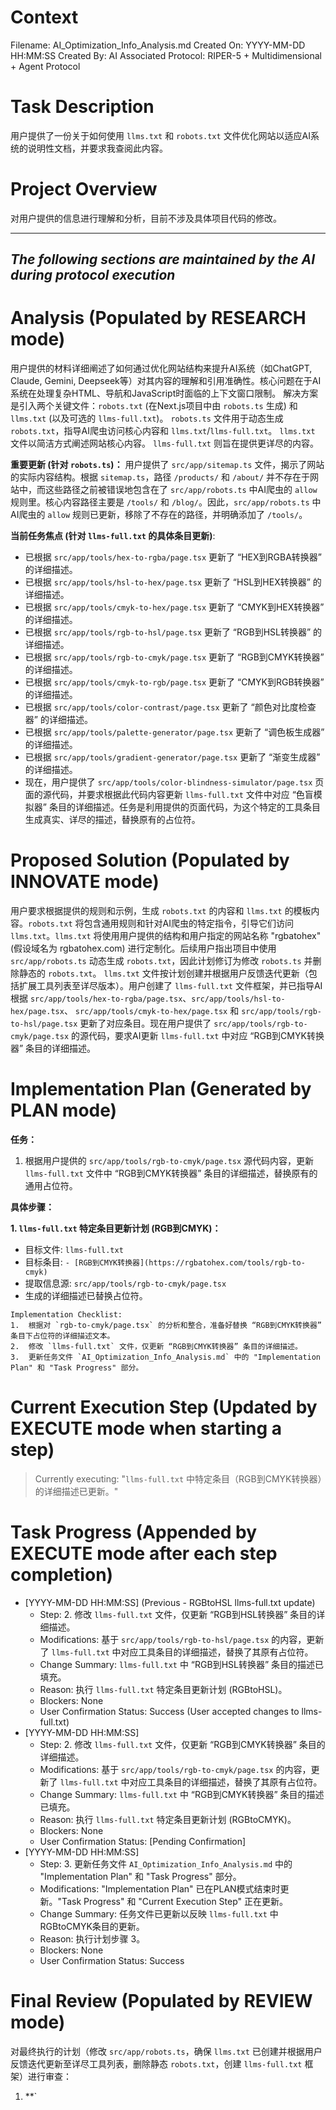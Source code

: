 # Context
Filename: AI_Optimization_Info_Analysis.md
Created On: YYYY-MM-DD HH:MM:SS
Created By: AI
Associated Protocol: RIPER-5 + Multidimensional + Agent Protocol

# Task Description
用户提供了一份关于如何使用 `llms.txt` 和 `robots.txt` 文件优化网站以适应AI系统的说明性文档，并要求我查阅此内容。

# Project Overview
对用户提供的信息进行理解和分析，目前不涉及具体项目代码的修改。

---
*The following sections are maintained by the AI during protocol execution*
---

# Analysis (Populated by RESEARCH mode)
用户提供的材料详细阐述了如何通过优化网站结构来提升AI系统（如ChatGPT, Claude, Gemini, Deepseek等）对其内容的理解和引用准确性。核心问题在于AI系统在处理复杂HTML、导航和JavaScript时面临的上下文窗口限制。
解决方案是引入两个关键文件：`robots.txt` (在Next.js项目中由 `robots.ts` 生成) 和 `llms.txt` (以及可选的 `llms-full.txt`)。
`robots.ts` 文件用于动态生成 `robots.txt`，指导AI爬虫访问核心内容和 `llms.txt`/`llms-full.txt`。
`llms.txt` 文件以简洁方式阐述网站核心内容。 `llms-full.txt` 则旨在提供更详尽的内容。

**重要更新 (针对 `robots.ts`)：** 用户提供了 `src/app/sitemap.ts` 文件，揭示了网站的实际内容结构。根据 `sitemap.ts`，路径 `/products/` 和 `/about/` 并不存在于网站中，而这些路径之前被错误地包含在了 `src/app/robots.ts` 中AI爬虫的 `allow` 规则里。核心内容路径主要是 `/tools/` 和 `/blog/`。因此，`src/app/robots.ts` 中AI爬虫的 `allow` 规则已更新，移除了不存在的路径，并明确添加了 `/tools/`。

**当前任务焦点 (针对 `llms-full.txt` 的具体条目更新)**: 
*   已根据 `src/app/tools/hex-to-rgba/page.tsx` 更新了 “HEX到RGBA转换器” 的详细描述。
*   已根据 `src/app/tools/hsl-to-hex/page.tsx` 更新了 “HSL到HEX转换器” 的详细描述。
*   已根据 `src/app/tools/cmyk-to-hex/page.tsx` 更新了 “CMYK到HEX转换器” 的详细描述。
*   已根据 `src/app/tools/rgb-to-hsl/page.tsx` 更新了 “RGB到HSL转换器” 的详细描述。
*   已根据 `src/app/tools/rgb-to-cmyk/page.tsx` 更新了 “RGB到CMYK转换器” 的详细描述。
*   已根据 `src/app/tools/cmyk-to-rgb/page.tsx` 更新了 “CMYK到RGB转换器” 的详细描述。
*   已根据 `src/app/tools/color-contrast/page.tsx` 更新了 “颜色对比度检查器” 的详细描述。
*   已根据 `src/app/tools/palette-generator/page.tsx` 更新了 “调色板生成器” 的详细描述。
*   已根据 `src/app/tools/gradient-generator/page.tsx` 更新了 “渐变生成器” 的详细描述。
*   现在，用户提供了 `src/app/tools/color-blindness-simulator/page.tsx` 页面的源代码，并要求根据此代码内容更新 `llms-full.txt` 文件中对应 “色盲模拟器” 条目的详细描述。任务是利用提供的页面代码，为这个特定的工具条目生成真实、详尽的描述，替换原有的占位符。

# Proposed Solution (Populated by INNOVATE mode)
用户要求根据提供的规则和示例，生成 `robots.txt` 的内容和 `llms.txt` 的模板内容。`robots.txt` 将包含通用规则和针对AI爬虫的特定指令，引导它们访问 `llms.txt`。`llms.txt` 将使用用户提供的结构和用户指定的网站名称 "rgbatohex" (假设域名为 rgbatohex.com) 进行定制化。后续用户指出项目中使用 `src/app/robots.ts` 动态生成 `robots.txt`，因此计划修订为修改 `robots.ts` 并删除静态的 `robots.txt`。 `llms.txt` 文件按计划创建并根据用户反馈迭代更新（包括扩展工具列表至详尽版本）。用户创建了 `llms-full.txt` 文件框架，并已指导AI根据 `src/app/tools/hex-to-rgba/page.tsx`、`src/app/tools/hsl-to-hex/page.tsx`、 `src/app/tools/cmyk-to-hex/page.tsx` 和 `src/app/tools/rgb-to-hsl/page.tsx` 更新了对应条目。现在用户提供了 `src/app/tools/rgb-to-cmyk/page.tsx` 的源代码，要求AI更新 `llms-full.txt` 中对应 “RGB到CMYK转换器” 条目的详细描述。

# Implementation Plan (Generated by PLAN mode)
**任务：**
1.  根据用户提供的 `src/app/tools/rgb-to-cmyk/page.tsx` 源代码内容，更新 `llms-full.txt` 文件中 “RGB到CMYK转换器” 条目的详细描述，替换原有的通用占位符。

**具体步骤：**

**1. `llms-full.txt` 特定条目更新计划 (RGB到CMYK)：**
   *   目标文件: `llms-full.txt`
   *   目标条目: `- [RGB到CMYK转换器](https://rgbatohex.com/tools/rgb-to-cmyk)`
   *   提取信息源: `src/app/tools/rgb-to-cmyk/page.tsx`
   *   生成的详细描述已替换占位符。

```
Implementation Checklist:
1.  根据对 `rgb-to-cmyk/page.tsx` 的分析和整合，准备好替换 “RGB到CMYK转换器” 条目下占位符的详细描述文本。
2.  修改 `llms-full.txt` 文件，仅更新 “RGB到CMYK转换器” 条目的详细描述。
3.  更新任务文件 `AI_Optimization_Info_Analysis.md` 中的 "Implementation Plan" 和 "Task Progress" 部分。
```

# Current Execution Step (Updated by EXECUTE mode when starting a step)
> Currently executing: "`llms-full.txt` 中特定条目（RGB到CMYK转换器）的详细描述已更新。"

# Task Progress (Appended by EXECUTE mode after each step completion)
*   [YYYY-MM-DD HH:MM:SS] (Previous - RGBtoHSL llms-full.txt update)
    *   Step: 2. 修改 `llms-full.txt` 文件，仅更新 “RGB到HSL转换器” 条目的详细描述。
    *   Modifications: 基于 `src/app/tools/rgb-to-hsl/page.tsx` 的内容，更新了 `llms-full.txt` 中对应工具条目的详细描述，替换了其原有占位符。
    *   Change Summary: `llms-full.txt` 中 “RGB到HSL转换器” 条目的描述已填充。
    *   Reason: 执行 `llms-full.txt` 特定条目更新计划 (RGBtoHSL)。
    *   Blockers: None
    *   User Confirmation Status: Success (User accepted changes to llms-full.txt)
*   [YYYY-MM-DD HH:MM:SS]
    *   Step: 2. 修改 `llms-full.txt` 文件，仅更新 “RGB到CMYK转换器” 条目的详细描述。
    *   Modifications: 基于 `src/app/tools/rgb-to-cmyk/page.tsx` 的内容，更新了 `llms-full.txt` 中对应工具条目的详细描述，替换了其原有占位符。
    *   Change Summary: `llms-full.txt` 中 “RGB到CMYK转换器” 条目的描述已填充。
    *   Reason: 执行 `llms-full.txt` 特定条目更新计划 (RGBtoCMYK)。
    *   Blockers: None
    *   User Confirmation Status: [Pending Confirmation]
*   [YYYY-MM-DD HH:MM:SS]
    *   Step: 3. 更新任务文件 `AI_Optimization_Info_Analysis.md` 中的 "Implementation Plan" 和 "Task Progress" 部分。
    *   Modifications: "Implementation Plan" 已在PLAN模式结束时更新。"Task Progress" 和 "Current Execution Step" 正在更新。
    *   Change Summary: 任务文件已更新以反映 `llms-full.txt` 中RGBtoCMYK条目的更新。
    *   Reason: 执行计划步骤 3。
    *   Blockers: None
    *   User Confirmation Status: Success

# Final Review (Populated by REVIEW mode)
对最终执行的计划（修改 `src/app/robots.ts`，确保 `llms.txt` 已创建并根据用户反馈迭代更新至详尽工具列表，删除静态 `robots.txt`，创建 `llms-full.txt` 框架）进行审查：
1.  **`